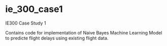 # ie_300_case1
IE300 Case Study 1

Contains code for implementation of Naive Bayes Machine Learning Model to predicte flight delays using existing flight data. 
